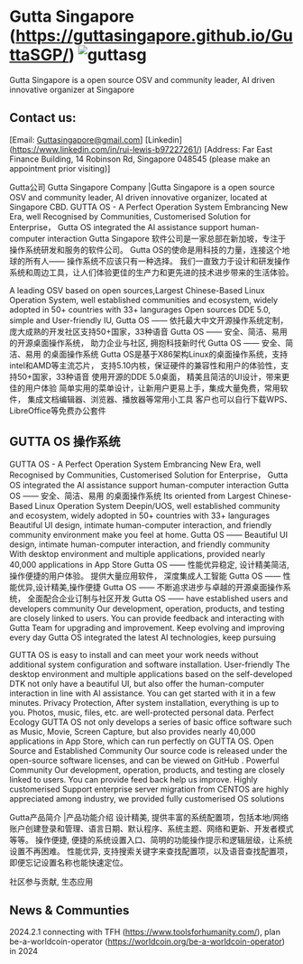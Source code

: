 # Gutta Singapore (https://guttasingapore.github.io/GuttaSGP/) ![guttasg](https://github.com/guttasingapore/GuttaSGP/assets/135027355/f707e101-d111-408f-af9f-d14167afeb2a)

Gutta Singapore is a open source OSV and community leader, AI driven innovative organizer at Singapore

## Contact us: 
[Email: Guttasingapore@gmail.com]
[Linkedin] (https://www.linkedin.com/in/rui-lewis-b97227261/)
[Address: Far East Finance Building, 14 Robinson Rd, Singapore 048545 (please make an appointment prior visiting)]

Gutta公司 Gutta Singapore Company 
|Gutta Singapore is a open source OSV and community leader, AI driven innovative organizer, located at Singapore CBD.
GUTTA OS - A Perfect Operation System Embrancing New Era, well Recognised by Communities, Customerised Solution for Enterprise， Gutta OS integrated the AI assistance support human-computer interaction 
Gutta Singapore 软件公司是一家总部在新加坡，专注于操作系统研发和服务的软件公司。
Gutta OS的使命是用科技的力量，连接这个地球的所有人—— 操作系统不应该只有一种选择。
我们一直致力于设计和研发操作系统和周边工具，让人们体验更佳的生产力和更先进的技术进步带来的生活体验。

A leading OSV based on open sources,Largest Chinese-Based Linux Operation System, well established communities and ecosystem, widely adopted in 50+ countries with 33+ langurages
Open sources DDE 5.0, simple and User-friendly IU, Gutta OS —— 依托最大中文开源操作系统定制，庞大成熟的开发社区支持50+国家，33种语音
Gutta OS —— 安全、简洁、易用 的开源桌面操作系统， 助力企业与社区, 拥抱科技新时代
Gutta OS —— 安全、简洁、易用 的桌面操作系统
Gutta OS是基于X86架构Linux的桌面操作系统，支持intel和AMD等主流芯片， 支持5.10内核，保证硬件的兼容性和用户的体验性，支持50+国家，33种语音
使用开源的DDE 5.0桌面， 精美且简洁的UI设计，带来更佳的用户体验
简单实用的菜单设计，让新用户更易上手，集成大量免费，常用软件， 集成文档编辑器、浏览器、播放器等常用小工具
客户也可以自行下载WPS、LibreOffice等免费办公套件

## GUTTA OS 操作系统 
GUTTA OS - A Perfect Operation System Embrancing New Era, well Recognised by Communities, Customerised Solution for Enterprise， Gutta OS integrated the AI assistance support human-computer interaction 
Gutta OS —— 安全、简洁、易用 的桌面操作系统
Its oriented from Largest Chinese-Based Linux Operation System Deepin/UOS, well established community and ecosystem, widely adopted in 50+ countries with 33+ langurages
 Beautiful UI design, intimate human-computer interaction, and friendly community environment make you feel at home. 
Gutta OS —— Beautiful UI design, intimate human-computer interaction, and friendly community  <br />
With desktop environment and multiple applications, provided nearly 40,000 applications in App Store
Gutta OS ——  性能优异稳定, 设计精美简洁, 操作便捷的用户体验。 提供大量应用软件， 深度集成人工智能
Gutta OS —— 性能优异,设计精美,操作便捷
Gutta OS —— 不断追求进步与卓越的开源桌面操作系统， 全面配合企业订制与社区开发
Gutta OS —— have established users and developers community 
Our development, operation, products, and testing are closely linked to users. You can provide feedback and interacting with Gutta Team for upgrading and improvement.
Keep evolving and improving every day
Gutta OS integrated the latest AI technologies, keep pursuing 

GUTTA OS is easy to install and can meet your work needs without additional system configuration and software installation. 
User-friendly
The desktop environment and multiple applications based on the self-developed DTK not only have a beautiful UI, but also offer the human-computer interaction in line with AI assistance. You can get started with it in a few minutes.
Privacy Protection, After system installation, everything is up to you. Photos, music, files, etc. are well-protected personal data. 
Perfect Ecology
GUTTA OS not only develops a series of basic office software such as Music, Movie, Screen Capture, but also provides nearly 40,000 applications in App Store, which can run perfectly on GUTTA OS.
Open Source and Established Community
Our source code is released under the open-source software licenses, and can be viewed on GitHub .
Powerful Community
Our development, operation, products, and testing are closely linked to users. You can provide feed back help us improve.
Highly customerised
Support enterprise server migration from CENTOS are highly appreciated among industry, we provided fully customerised OS solutions

Gutta产品简介
|产品功能介绍
设计精美, 提供丰富的系统配置项，包括本地/网络账户创建登录和管理、语言日期、默认程序、系统主题、网络和更新、开发者模式等等。
操作便捷, 便捷的系统设置入口、简明的功能操作提示和逻辑层级，让系统设置不再困难。 
性能优异, 支持搜索关键字来查找配置项，以及语音查找配置项，即便忘记设置名称也能快速定位。

社区参与贡献, 生态应用

## News & Communties
2024.2.1 connecting with TFH (https://www.toolsforhumanity.com/), plan be-a-worldcoin-operator (https://worldcoin.org/be-a-worldcoin-operator) in 2024


